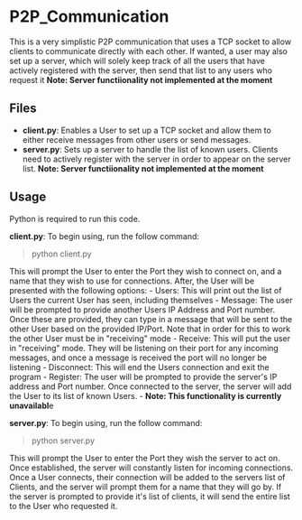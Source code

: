 # P2P_Communication

This is a very simplistic P2P communication that uses a TCP socket to allow clients to communicate directly with each other. If wanted, a user may also set up a server, which will solely keep track of all the users that have actively registered with the server, then send that list to any users who request it **Note: Server functiionality not implemented at the moment**

## Files

- **client.py**: Enables a User to set up a TCP socket and allow them to either receive messages from other users or send messages.
- **server.py**: Sets up a server to handle the list of known users. Clients need to actively register with the server in order to appear on the server list. **Note: Server functiionality not implemented at the moment**

## Usage

Python is required to run this code. 

**client.py**: To begin using, run the follow command:
> python client.py

This will prompt the User to enter the Port they wish to connect on, and a name that they wish to use for connections. After, the User will be presented with the following options:
    - Users: This will print out the list of Users the current User has seen, including themselves
    - Message: The user will be prompted to provide another Users IP Address and Port number. Once these are provided, they can type in a message that will be sent to the other User based on the provided IP/Port. Note that in order for this to work the other User must be in "receiving" mode
    - Receive: This will put the user in "receiving" mode. They will be listening on their port for any incoming messages, and once a message is received the port will no longer be listening
    - Disconnect: This will end the Users connection and exit the program
    - Register: The user will be prompted to provide the server's IP address and Port number. Once connected to the server, the server will add the User to its list of known Users. 
      - **Note: This functionality is currently unavailabl**e


**server.py**: To begin using, run the follow command:
> python server.py

This will prompt the User to enter the Port they wish the server to act on. Once established, the server will constantly listen for incoming connections. Once a User connects, their connection will be added to the servers list of Clients, and the server will prompt them for a name that they will go by. If the server is prompted to provide it's list of clients, it will send the entire list to the User who requested it.



